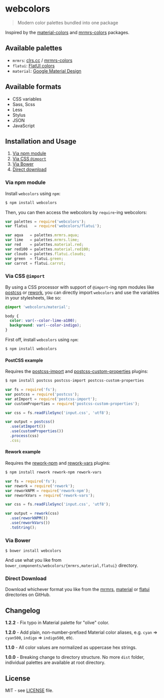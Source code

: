 # webcolors

> Modern color palettes bundled into one package

Inspired by the [material-colors](https://github.com/shuhei/material-colors)
and [mrmrs-colors](https://github.com/mrmrs/colors) packages.

## Available palettes

- `mrmrs`: [clrs.cc](http://clrs.cc/) / [mrmrs-colors](https://github.com/mrmrs/colors)
- `flatui`: [FlatUI colors](http://flatuicolors.co/)
- `material`: [Google Material Design](http://www.google.com/design/spec/style/color.html)

## Available formats

- CSS variables
- Sass, Scss
- Less
- Stylus
- JSON
- JavaScript

## Installation and Usage

1. [Via npm module](#via-npm-module)
2. [Via CSS `@import`](#via-css-import)
3. [Via Bower](#via-bower)
4. [Direct download](#direct-download)

### Via npm module

Install `webcolors` using `npm`:

```sh
$ npm install webcolors
```

Then, you can then access the webcolors by `require`-ing webcolors:

```javascript
var palettes = require('webcolors');
var flatui   = require('webcolors/flatui');

var aqua   = palettes.mrmrs.aqua;
var lime   = palettes.mrmrs.lime;
var red    = palettes.material.red;
var red100 = palettes.material.red100;
var clouds = palettes.flatui.clouds;
var green  = flatui.green;
var carrot = flatui.carrot;
```

### Via CSS `@import`

By using a CSS processor with support of `@import`-ing npm modules like
[postcss](https://github.com/postcss/postcss) or
[rework](https://github.com/reworkcss/rework), you can directly import
`webcolors` and use the variables in your stylesheets, like so:

```css
@import 'webcolors/material';

body {
  color: var(--color-lime-a100);
  background: var(--color-indigo);
}
```

First off, install `webcolors` using `npm`:

```sh
$ npm install webcolors
```

#### PostCSS example

Requires the [postcss-import](https://www.npmjs.com/package/postcss-import)
and [postcss-custom-properties](https://www.npmjs.com/package/postcss-custom-properties)
plugins:

```sh
$ npm install postcss postcss-import postcss-custom-properties
```

```javascript
var fs = require('fs');
var postcss = require('postcss');
var atImport = require('postcss-import');
var customProperties = require('postcss-custom-properties');

var css = fs.readFileSync('input.css', 'utf8');

var output = postcss()
  .use(atImport())
  .use(customProperties())
  .process(css)
  .css;
```

#### Rework example

Requires the [rework-npm](https://www.npmjs.com/package/rework-npm) and
[rework-vars](https://www.npmjs.com/package/rework-vars) plugins:

```sh
$ npm install rework rework-npm rework-vars
```

```javascript
var fs = require('fs');
var rework = require('rework');
var reworkNPM = require('rework-npm');
var reworkVars = require('rework-vars');

var css = fs.readFileSync('input.css', 'utf8');

var output = rework(css)
  .use(reworkNPM())
  .use(reworkVars())
  .toString();
```

### Via Bower

```
$ bower install webcolors
```

And use what you like from `bower_components/webcolors/{mrmrs,material,flatui}`
directory.

### Direct Download

Download whichever format you like from the [mrmrs](./mrmrs),
[material](./material) or [flatui](./flatui) directories on GitHub.

## Changelog

**1.2.2** - Fix typo in Material palette for "olive" color.

**1.2.0** - Add plain, non-number-prefixed Material color aliases, e.g.
`cyan` => `cyan500`, `indigo` => `indigo500`, etc.

**1.1.0** - All color values are normalized as uppercase hex strings.

**1.0.0** - Breaking change to directory structure. No more `dist` folder,
individual palettes are available at root directory.

## License

MIT - see [LICENSE](LICENSE) file.
